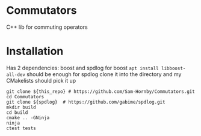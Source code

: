 # Commutators
C++ lib for commuting operators

# Installation

Has 2 dependencies: boost and spdlog
for boost `apt install libboost-all-dev` should be enough
for spdlog clone it into the directory and my CMakelists should pick it up

```
git clone ${this_repo} # https://github.com/Sam-Hornby/Commutators.git
cd Commutators
git clone ${spdlog}  # https://github.com/gabime/spdlog.git
mkdir build
cd build
cmake .. -GNinja
ninja
ctest tests
```
